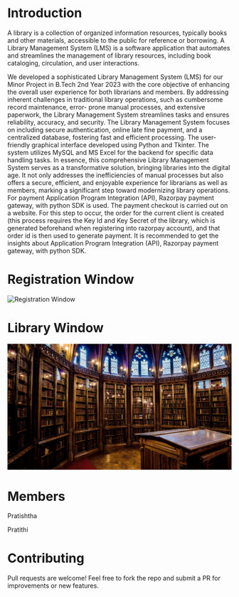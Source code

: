 # Introduction

A library is a collection of organized information resources, typically books and other materials, accessible to the public for reference or borrowing.
A Library Management System (LMS) is a software application that automates and streamlines the management of library resources, including book cataloging, circulation, and user interactions.

We developed a sophisticated Library Management System (LMS) for our Minor Project in B.Tech 2nd Year 2023 with the core objective of enhancing the overall user experience for both librarians and members.
By addressing inherent challenges in traditional library operations, such as cumbersome record maintenance, error- prone manual processes, and extensive paperwork, the Library Management System streamlines tasks and ensures reliability, accuracy, and security. 
The Library Management System focuses on including secure authentication, online late fine payment, and a centralized database, fostering fast and efficient processing. 
The user-friendly graphical interface developed using Python and Tkinter. The system utilizes MySQL and MS Excel for the backend for specific data handling tasks.
In essence, this comprehensive Library Management System serves as a transformative solution, bringing libraries into the digital age.
It not only addresses the inefficiencies of manual processes but also offers a secure, efficient, and enjoyable experience for librarians as well as members, marking a significant step toward modernizing library operations.
For payment Application Program Integration (API), Razorpay payment gateway, with python SDK is used. The payment checkout is carried out on a website. For this step to occur, the order for the current client is created (this process requires the Key Id and Key Secret of the library, which is generated beforehand when registering into razorpay account), and that order id is then used to generate payment. 
It is recommended to get the insights about Application Program Integration (API), Razorpay payment gateway, with python SDK.

# Registration Window

![Registration Window](img.png)

# Library Window

![Library Window](lib.jpg)

# Members

Pratishtha

Pratithi 

# Contributing

Pull requests are welcome! Feel free to fork the repo and submit a PR for improvements or new features.
